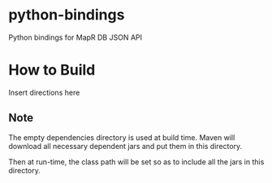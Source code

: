 # python-bindings
Python bindings for MapR DB JSON API

# How to Build
Insert directions here

## Note
The empty dependencies directory is used at build time. Maven will
download all necessary dependent jars and put them in this directory.

Then at run-time, the class path will be set so as to include all
the jars in this directory.

